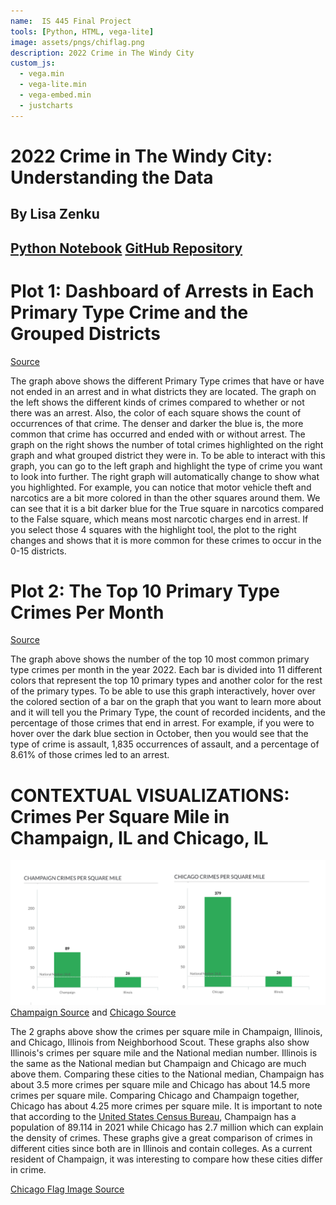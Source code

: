 ```yaml
---
name:  IS 445 Final Project
tools: [Python, HTML, vega-lite]
image: assets/pngs/chiflag.png
description: 2022 Crime in The Windy City
custom_js:
  - vega.min
  - vega-lite.min
  - vega-embed.min
  - justcharts
---
```



# 2022 Crime in The Windy City: Understanding the Data 
## By Lisa Zenku

## [Python Notebook](https://github.com/lzenku2/lzenku2.github.io/blob/main/Zenku-Lisa-FinalProjectPart3.1.ipynb) [GitHub Repository](https://github.com/lzenku2/lzenku2.github.io)

# Plot 1: Dashboard of Arrests in Each Primary Type Crime and the Grouped Districts

<vegachart schema-url="{{ site.baseurl }}/assets/json/final_1.json" style="width: 100%"></vegachart>

[Source](https://data.cityofchicago.org/Public-Safety/City-of-Chicago-Crime-Data/v9q9-3dm2)

The graph above shows the different Primary Type crimes that have or have not ended in an arrest and in what districts they are located. The graph on the left shows the different kinds of crimes compared to whether or not there was an arrest. Also, the color of each square shows the count of occurrences of that crime. The denser and darker the blue is, the more common that crime has occurred and ended with or without arrest. The graph on the right shows the number of total crimes highlighted on the right graph and what grouped district they were in. To be able to interact with this graph, you can go to the left graph and highlight the type of crime you want to look into further. The right graph will automatically change to show what you highlighted. For example, you can notice that motor vehicle theft and narcotics are a bit more colored in than the other squares around them. We can see that it is a bit darker blue for the True square in narcotics compared to the False square, which means most narcotic charges end in arrest. If you select those 4 squares with the highlight tool, the plot to the right changes and shows that it is more common for these crimes to occur in the 0-15 districts.

# Plot 2: The Top 10 Primary Type Crimes Per Month

<vegachart schema-url="{{ site.baseurl }}/assets/json/final_2.json" style="width: 100%"></vegachart>

[Source](https://data.cityofchicago.org/Public-Safety/City-of-Chicago-Crime-Data/v9q9-3dm2)

The graph above shows the number of the top 10 most common primary type crimes per month in the year 2022. Each bar is divided into 11 different colors that represent the top 10 primary types and another color for the rest of the primary types. To be able to use this graph interactively, hover over the colored section of a bar on the graph that you want to learn more about and it will tell you the Primary Type, the count of recorded incidents, and the percentage of those crimes that end in arrest. For example, if you were to hover over the dark blue section in October, then you would see that the type of crime is assault, 1,835 occurrences of assault, and a percentage of 8.61% of those crimes led to an arrest. 

# CONTEXTUAL VISUALIZATIONS: Crimes Per Square Mile in Champaign, IL and Chicago, IL

![Champaign_and_Chicago_Viz](/assets/pngs/ComboPic.png)
[Champaign Source](https://www.neighborhoodscout.com/il/champaign/crime) and [Chicago Source](https://www.neighborhoodscout.com/il/chicago/crime)

The 2 graphs above show the crimes per square mile in Champaign, Illinois, and Chicago, Illinois from Neighborhood Scout. These graphs also show Illinois's crimes per square mile and the National median number. Illinois is the same as the National median but Champaign and Chicago are much above them. Comparing these cities to the National median, Champaign has about 3.5 more crimes per square mile and Chicago has about 14.5 more crimes per square mile. Comparing Chicago and Champaign together, Chicago has about 4.25 more crimes per square mile. It is important to note that according to the [United States Census Bureau](https://www.census.gov/quickfacts/fact/table/champaigncityillinois,chicagocityillinois/PST045222
), Champaign has a population of 89.114 in 2021 while Chicago has 2.7 million which can explain the density of crimes. These graphs give a great comparison of crimes in different cities since both are in Illinois and contain colleges. As a current resident of Champaign, it was interesting to compare how these cities differ in crime. 

[Chicago Flag Image Source](https://en.wikipedia.org/wiki/Flag_of_Chicago)

